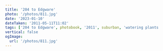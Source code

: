 ```yaml
---
title: '204 to Edgware'
photo: '/photos/811.jpg'
date: '2023-01-10'
dateTaken: '2011-05-11T11:02'
tags: ['204 to Edgware', photobook, '2011', suburban, 'watering plants']
vertical: false
ogImage:
  url: '/photos/811.jpg'
---
```

